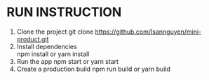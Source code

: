 # RUN INSTRUCTION
1. Clone the project
    git clone https://github.com/Isannguyen/mini-product.git
2. Install dependencies  
    npm install
  or
    yarn install  
3. Run the app
    npm start
  or 
    yarn start  
4. Create a production build
    npm run build
  or 
    yarn build      